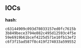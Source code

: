 
## IOCs

__hash__:

```text
c63144909c093d78033157ed0fc7615b
3b849bece3794e082c495d12593c4f5e
59e6919b61bcef4225d571e10fb13ef2
c6f3f15ad587f8c419f274033a599552
```